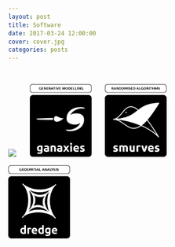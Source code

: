 ```yaml
---
layout: post
title: Software
date: 2017-03-24 12:00:00
cover: cover.jpg
categories: posts
---
```


<style type="text/css">
#img-link, #img-link img{
   text-decoration: none !important;
   border:0px !important;
   outline:none !important;
   border-width: 0px !important;
   outline-width:0px !important;
   border-bottom: none !important;
}
</style>

<br>

<a id="img-link" href="gaussbock"><img src="/images/gaussbock_logo_label.png" width="25%"></a> &nbsp; &nbsp; &nbsp; <a id="img-link" href="ganaxies"><img src="/images/ganaxies_logo_label.png" width="25%"></a> &nbsp; &nbsp; &nbsp; <a id="img-link" href="smurves"><img src="/images/smurves_logo_label.png" width="25%"></a>

<a id="img-link" href="dredge"><img src="/images/dredge_logo_label.png" width="25%"></a>

<br>

